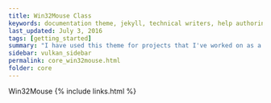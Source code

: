 ```yaml
---
title: Win32Mouse Class
keywords: documentation theme, jekyll, technical writers, help authoring tools, hat replacements
last_updated: July 3, 2016
tags: [getting_started]
summary: "I have used this theme for projects that I've worked on as a professional technical writer."
sidebar: vulkan_sidebar
permalink: core_win32mouse.html
folder: core
---
```


Win32Mouse
{% include links.html %}
